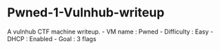 # Pwned-1-Vulnhub-writeup
A vulnhub CTF machine writeup. - VM name : Pwned - Difficulty : Easy - DHCP : Enabled - Goal : 3 flags
